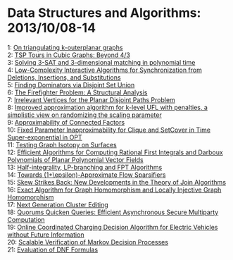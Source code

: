 # Data Structures and Algorithms: 2013/10/08-14  
1: [On triangulating k-outerplanar graphs](https://doi.org/10.48550/arXiv.1310.1845)  
2: [TSP Tours in Cubic Graphs: Beyond 4/3](https://doi.org/10.48550/arXiv.1310.1896)  
3: [Solving 3-SAT and 3-dimensional matching in polynomial time](https://doi.org/10.48550/arXiv.1310.1971)  
4: [Low-Complexity Interactive Algorithms for Synchronization from  Deletions, Insertions, and Substitutions](https://doi.org/10.48550/arXiv.1310.2026)  
5: [Finding Dominators via Disjoint Set Union](https://doi.org/10.48550/arXiv.1310.2118)  
6: [The Firefighter Problem: A Structural Analysis](https://doi.org/10.48550/arXiv.1310.2322)  
7: [Irrelevant Vertices for the Planar Disjoint Paths Problem](https://doi.org/10.48550/arXiv.1310.2378)  
8: [Improved approximation algorithm for k-level UFL with penalties, a  simplistic view on randomizing the scaling parameter](https://doi.org/10.48550/arXiv.1310.2386)  
9: [Approximability of Connected Factors](https://doi.org/10.48550/arXiv.1310.2387)  
10: [Fixed Parameter Inapproximability for Clique and SetCover in Time  Super-exponential in OPT](https://doi.org/10.48550/arXiv.1310.2711)  
11: [Testing Graph Isotopy on Surfaces](https://doi.org/10.48550/arXiv.1310.2745)  
12: [Efficient Algorithms for Computing Rational First Integrals and Darboux  Polynomials of Planar Polynomial Vector Fields](https://doi.org/10.48550/arXiv.1310.2778)  
13: [Half-integrality, LP-branching and FPT Algorithms](https://doi.org/10.48550/arXiv.1310.2841)  
14: [Towards (1+\epsilon)-Approximate Flow Sparsifiers](https://doi.org/10.48550/arXiv.1310.3252)  
15: [Skew Strikes Back: New Developments in the Theory of Join Algorithms](https://doi.org/10.48550/arXiv.1310.3314)  
16: [Exact Algorithm for Graph Homomorphism and Locally Injective Graph  Homomorphism](https://doi.org/10.48550/arXiv.1310.3341)  
17: [Next Generation Cluster Editing](https://doi.org/10.48550/arXiv.1310.3353)  
18: [Quorums Quicken Queries: Efficient Asynchronous Secure Multiparty  Computation](https://doi.org/10.48550/arXiv.1310.3486)  
19: [Online Coordinated Charging Decision Algorithm for Electric Vehicles  without Future Information](https://doi.org/10.48550/arXiv.1310.3580)  
20: [Scalable Verification of Markov Decision Processes](https://doi.org/10.48550/arXiv.1310.3609)  
21: [Evaluation of DNF Formulas](https://doi.org/10.48550/arXiv.1310.3673)  